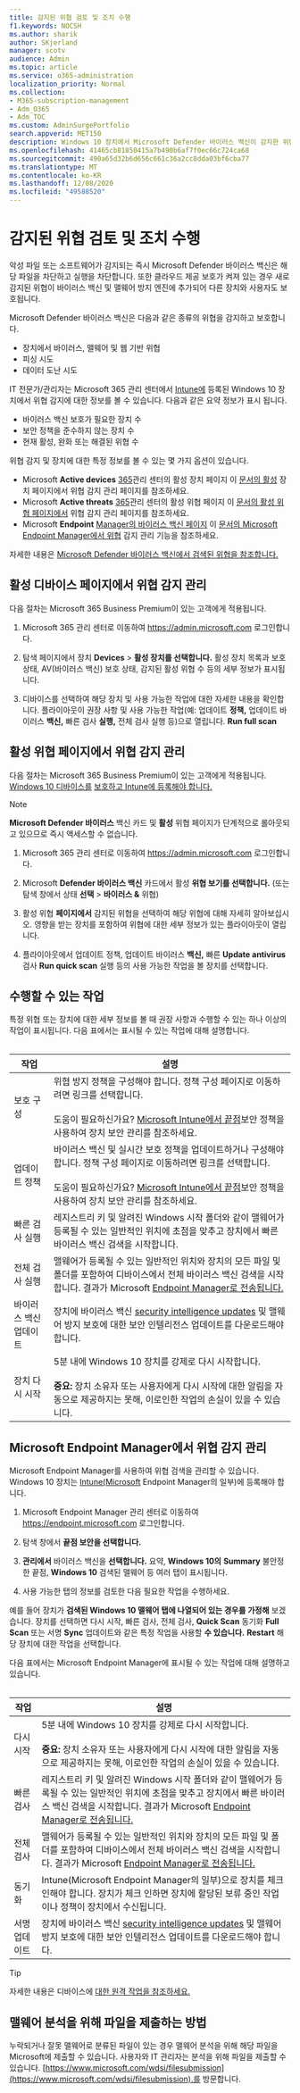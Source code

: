 ```yaml
---
title: 감지된 위협 검토 및 조치 수행
f1.keywords: NOCSH
ms.author: sharik
author: SKjerland
manager: scotv
audience: Admin
ms.topic: article
ms.service: o365-administration
localization_priority: Normal
ms.collection:
- M365-subscription-management
- Adm_O365
- Adm_TOC
ms.custom: AdminSurgePortfolio
search.appverid: MET150
description: Windows 10 장치에서 Microsoft Defender 바이러스 백신이 감지한 위협을 검토하고 관리하는 방법을 알아보십시오.
ms.openlocfilehash: 41465cb81850415a7b490b6af7f0ec66c724ca68
ms.sourcegitcommit: 490a65d32b6d656c661c36a2cc8dda03bf6cba77
ms.translationtype: MT
ms.contentlocale: ko-KR
ms.lasthandoff: 12/08/2020
ms.locfileid: "49588520"
---
```

# <a name="review-detected-threats-and-take-action"></a>감지된 위협 검토 및 조치 수행

악성 파일 또는 소프트웨어가 감지되는 즉시 Microsoft Defender 바이러스 백신은 해당 파일을 차단하고 실행을 차단합니다. 또한 클라우드 제공 보호가 켜져 있는 경우 새로 감지된 위협이 바이러스 백신 및 맬웨어 방지 엔진에 추가되어 다른 장치와 사용자도 보호됩니다.

Microsoft Defender 바이러스 백신은 다음과 같은 종류의 위협을 감지하고 보호합니다.

- 장치에서 바이러스, 맬웨어 및 웹 기반 위협
- 피싱 시도
- 데이터 도난 시도

IT 전문가/관리자는 Microsoft 365 관리 센터에서 [Intune에](/mem/intune/enrollment/device-enrollment) 등록된 Windows 10 장치에서 위협 감지에 대한 정보를 볼 수 있습니다. 다음과 같은 요약 정보가 표시 됩니다.

- 바이러스 백신 보호가 필요한 장치 수
- 보안 정책을 준수하지 않는 장치 수
- 현재 활성, 완화 또는 해결된 위협 수

위협 감지 및 장치에 대한 특정 정보를 볼 수 있는 몇 가지 옵션이 있습니다.

- Microsoft **Active devices** <a href="https://go.microsoft.com/fwlink/p/?linkid=2024339" target="_blank">365</a>관리 센터의 활성 장치 페이지 이 [문서의 활성](#manage-threat-detections-on-the-active-devices-page) 장치 페이지에서 위협 감지 관리 페이지를 참조하세요.
- Microsoft **Active threats** <a href="https://go.microsoft.com/fwlink/p/?linkid=2024339" target="_blank">365</a>관리 센터의 활성 위협 페이지 이 [문서의 활성 위협 페이지에서](#manage-threat-detections-on-the-active-threats-page) 위협 감지 관리 페이지를 참조하세요.
- Microsoft **Endpoint** <a href="https://go.microsoft.com/fwlink/p/?linkid=2150463" target="_blank">Manager의 바이러스 백신 페이지</a> 이 [문서의 Microsoft Endpoint Manager에서 위협](#manage-threat-detections-in-microsoft-endpoint-manager) 감지 관리 기능을 참조하세요.

자세한 내용은 [Microsoft Defender 바이러스 백신에서 검색된 위협을 참조합니다.](threats-detected-defender-av.md)

## <a name="manage-threat-detections-on-the-active-devices-page"></a>활성 디바이스 페이지에서 위협 **감지 관리**

다음 절차는 Microsoft 365 Business Premium이 있는 고객에게 적용됩니다.

1. Microsoft 365 관리 센터로 이동하여 <a href="https://go.microsoft.com/fwlink/p/?linkid=2024339" target="_blank">https://admin.microsoft.com</a> 로그인합니다.

2. 탐색 페이지에서 장치 **Devices**  >  **활성 장치를 선택합니다.** 활성 장치 목록과 보호 상태, AV(바이러스 백신) 보호 상태, 감지된 활성 위협 수 등의 세부 정보가 표시됩니다.

3. 디바이스를 선택하여 해당 장치 및 사용 가능한 작업에 대한 자세한 내용을 확인합니다. 플라이아웃이 권장 사항 및 사용 가능한 작업(예: 업데이트 **정책,** 업데이트 바이러스 **백신,** 빠른 검사 **실행,** 전체 검사 실행 등)으로 열립니다. **Run full scan**

## <a name="manage-threat-detections-on-the-active-threats-page"></a>활성 위협 페이지에서 위협 **감지** 관리

다음 절차는 Microsoft 365 Business Premium이 있는 고객에게 적용됩니다. [Windows 10 디바이스를](/microsoft-365/business/secure-win-10-pcs) [보호하고 Intune에 등록해야 합니다.](/mem/intune/enrollment/windows-enrollment-methods)

> [!NOTE]
> **Microsoft Defender 바이러스** 백신 카드 및 **활성** 위협 페이지가 단계적으로 롤아웃되고 있으므로 즉시 액세스할 수 없습니다.

1. Microsoft 365 관리 센터로 이동하여 <a href="https://go.microsoft.com/fwlink/p/?linkid=2024339" target="_blank">https://admin.microsoft.com</a> 로그인합니다.

2. Microsoft **Defender 바이러스 백신** 카드에서 활성 **위협 보기를 선택합니다.** (또는 탐색 창에서 상태 **선택**  >  **바이러스 &** 위협)

3. 활성 위협 **페이지에서** 감지된 위협을 선택하여 해당 위협에 대해 자세히 알아보십시오. 영향을 받는 장치를 포함하여 위협에 대한 세부 정보가 있는 플라이아웃이 열립니다.

4. 플라이아웃에서 업데이트 정책, 업데이트 바이러스 **백신,** 빠른 **Update antivirus** 검사 **Run quick scan** 실행 등의 사용 가능한 작업을 볼 장치를 선택합니다.

## <a name="actions-you-can-take"></a>수행할 수 있는 작업

특정 위협 또는 장치에 대한 세부 정보를 볼 때 권장 사항과 수행할 수 있는 하나 이상의 작업이 표시됩니다. 다음 표에서는 표시될 수 있는 작업에 대해 설명합니다.<br><br>

| 작업 | 설명 |
|--|--|
| 보호 구성 | 위협 방지 정책을 구성해야 합니다. 정책 구성 페이지로 이동하려면 링크를 선택합니다.<br><br>도움이 필요하신가요? [Microsoft Intune에서 끝점](/mem/intune/protect/endpoint-security-policy)보안 정책을 사용하여 장치 보안 관리를 참조하세요. |
| 업데이트 정책 | 바이러스 백신 및 실시간 보호 정책을 업데이트하거나 구성해야 합니다. 정책 구성 페이지로 이동하려면 링크를 선택합니다.<br><br>도움이 필요하신가요? [Microsoft Intune에서 끝점](/mem/intune/protect/endpoint-security-policy)보안 정책을 사용하여 장치 보안 관리를 참조하세요. |
| 빠른 검사 실행 | 레지스트리 키 및 알려진 Windows 시작 폴더와 같이 맬웨어가 등록될 수 있는 일반적인 위치에 초점을 맞추고 장치에서 빠른 바이러스 백신 검색을 시작합니다. |
| 전체 검사 실행 | 맬웨어가 등록될 수 있는 일반적인 위치와 장치의 모든 파일 및 폴더를 포함하여 디바이스에서 전체 바이러스 백신 검색을 시작합니다. 결과가 Microsoft [Endpoint Manager로 전송됩니다.](/mem/intune/fundamentals/tutorial-walkthrough-endpoint-manager) |
| 바이러스 백신 업데이트 | 장치에 바이러스 백신 [security intelligence updates](https://go.microsoft.com/fwlink/?linkid=2149926) 및 맬웨어 방지 보호에 대한 보안 인텔리전스 업데이트를 다운로드해야 합니다. |
| 장치 다시 시작 | 5분 내에 Windows 10 장치를 강제로 다시 시작합니다.<br><br>**중요:** 장치 소유자 또는 사용자에게 다시 시작에 대한 알림을 자동으로 제공하지는 못해, 이로인한 작업의 손실이 있을 수 있습니다. |

## <a name="manage-threat-detections-in-microsoft-endpoint-manager"></a>Microsoft Endpoint Manager에서 위협 감지 관리

Microsoft Endpoint Manager를 사용하여 위협 검색을 관리할 수 있습니다. Windows 10 장치는 [Intune(Microsoft](/mem/intune/enrollment/windows-enrollment-methods) Endpoint Manager의 일부)에 등록해야 합니다.

1. Microsoft Endpoint Manager 관리 센터로 이동하여 <a href="https://go.microsoft.com/fwlink/p/?linkid=2150463" target="_blank">https://endpoint.microsoft.com</a> 로그인합니다.

2. 탐색 창에서 **끝점 보안을 선택합니다.**

3. **관리에서** 바이러스 백신을 **선택합니다.** 요약, **Windows 10의** **Summary** 불안정한 끝점, **Windows 10** 검색된 맬웨어 등 여러 탭이 표시됩니다.

4. 사용 가능한 탭의 정보를 검토한 다음 필요한 작업을 수행하세요.

예를 들어 장치가 **검색된 Windows 10 맬웨어 탭에 나열되어 있는 경우를 가정해** 보겠습니다. 장치를 선택하면 다시 시작, 빠른 검사, 전체 검사, **Quick Scan** 동기화 **Full Scan** 또는 서명 **Sync** 업데이트와 같은 특정 작업을 사용할 **수 있습니다.** **Restart** 해당 장치에 대한 작업을 선택합니다.

다음 표에서는 Microsoft Endpoint Manager에 표시될 수 있는 작업에 대해 설명하고 있습니다.<br><br>

| 작업 | 설명 |
|--|--|
| 다시 시작 | 5분 내에 Windows 10 장치를 강제로 다시 시작합니다.<br><br>**중요:** 장치 소유자 또는 사용자에게 다시 시작에 대한 알림을 자동으로 제공하지는 못해, 이로인한 작업의 손실이 있을 수 있습니다. |
| 빠른 검사 | 레지스트리 키 및 알려진 Windows 시작 폴더와 같이 맬웨어가 등록될 수 있는 일반적인 위치에 초점을 맞추고 장치에서 빠른 바이러스 백신 검색을 시작합니다. 결과가 Microsoft [Endpoint Manager로 전송됩니다.](/mem/intune/fundamentals/tutorial-walkthrough-endpoint-manager) |
| 전체 검사 | 맬웨어가 등록될 수 있는 일반적인 위치와 장치의 모든 파일 및 폴더를 포함하여 디바이스에서 전체 바이러스 백신 검색을 시작합니다. 결과가 Microsoft [Endpoint Manager로 전송됩니다.](/mem/intune/fundamentals/tutorial-walkthrough-endpoint-manager) |
| 동기화 | Intune(Microsoft Endpoint Manager의 일부)으로 장치를 체크 인해야 합니다. 장치가 체크 인하면 장치에 할당된 보류 중인 작업이나 정책이 장치에서 수신됩니다. |
| 서명 업데이트 | 장치에 바이러스 백신 [security intelligence updates](https://go.microsoft.com/fwlink/?linkid=2149926) 및 맬웨어 방지 보호에 대한 보안 인텔리전스 업데이트를 다운로드해야 합니다. |

> [!TIP]
> 자세한 내용은 디바이스에 [대한 원격 작업을 참조하세요.](/mem/intune/protect/endpoint-security-manage-devices#remote-actions-for-devices)

## <a name="how-to-submit-a-file-for-malware-analysis"></a>맬웨어 분석을 위해 파일을 제출하는 방법

누락되거나 잘못 맬웨어로 분류된 파일이 있는 경우 맬웨어 분석을 위해 해당 파일을 Microsoft에 제출할 수 있습니다. 사용자와 IT 관리자는 분석을 위해 파일을 제출할 수 있습니다. [https://www.microsoft.com/wdsi/filesubmission](https://www.microsoft.com/wdsi/filesubmission).를 방문합니다.
